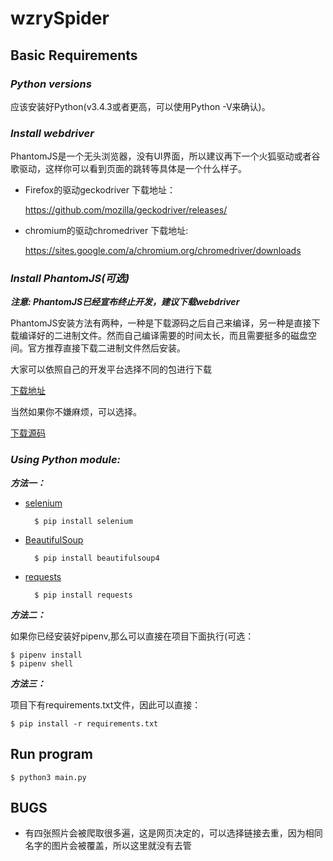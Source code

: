 # **wzrySpider**

## **Basic Requirements**

### ***Python versions***

应该安装好Python(v3.4.3或者更高，可以使用Python -V来确认)。

### ***Install webdriver***

PhantomJS是一个无头浏览器，没有UI界面，所以建议再下一个火狐驱动或者谷歌驱动，这样你可以看到页面的跳转等具体是一个什么样子。

- Firefox的驱动geckodriver 下载地址：

    <https://github.com/mozilla/geckodriver/releases/>

- chromium的驱动chromedriver 下载地址:

    <https://sites.google.com/a/chromium.org/chromedriver/downloads>

### ***Install PhantomJS(可选)***

***注意: PhantomJS已经宣布终止开发，建议下载webdriver***

PhantomJS安装方法有两种，一种是下载源码之后自己来编译，另一种是直接下载编译好的二进制文件。然而自己编译需要的时间太长，而且需要挺多的磁盘空间。官方推荐直接下载二进制文件然后安装。

大家可以依照自己的开发平台选择不同的包进行下载

[下载地址](http://phantomjs.org/download.html)

当然如果你不嫌麻烦，可以选择。


[下载源码](http://phantomjs.org/build.html)

### ***Using Python module:***

***方法一：***

- [selenium](www.seleniumhq.org)

        $ pip install selenium

- [BeautifulSoup](https://www.crummy.com/software/BeautifulSoup/bs4/doc/)

        $ pip install beautifulsoup4

- [requests](www.python-requests.org)

        $ pip install requests

***方法二：***

如果你已经安装好pipenv,那么可以直接在项目下面执行(可选：

    $ pipenv install
    $ pipenv shell

***方法三：***

项目下有requirements.txt文件，因此可以直接：

    $ pip install -r requirements.txt

## **Run program**

    $ python3 main.py

## **BUGS**

- 有四张照片会被爬取很多遍，这是网页决定的，可以选择链接去重，因为相同名字的图片会被覆盖，所以这里就没有去管
